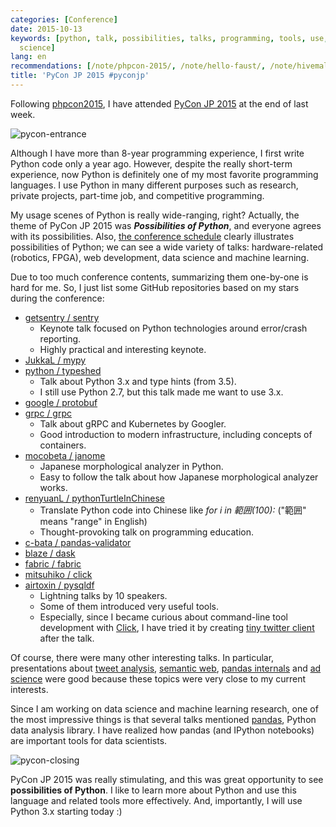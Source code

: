 ```yaml
---
categories: [Conference]
date: 2015-10-13
keywords: [python, talk, possibilities, talks, programming, tools, use, fabric, keynote,
  science]
lang: en
recommendations: [/note/phpcon-2015/, /note/hello-faust/, /note/hivemall-events-2018-autumn/]
title: 'PyCon JP 2015 #pyconjp'
---
```


Following [phpcon2015](http://phpcon.php.gr.jp/2015/), I have attended [PyCon JP 2015](https://pycon.jp/2015/en/) at the end of last week.

![pycon-entrance](/images/jekyll/2015-10-13-pycon-entrance.jpg)

Although I have more than 8-year programming experience, I first write Python code only a year ago. However, despite the really short-term experience, now Python is definitely one of my most favorite programming languages. I use Python in many different purposes such as research, private projects, part-time job, and competitive programming.

My usage scenes of Python is really wide-ranging, right? Actually, the theme of PyCon JP 2015 was ***Possibilities of Python***, and everyone agrees with its possibilities. Also, [the conference schedule](https://pycon.jp/2015/en/schedule/) clearly illustrates possibilities of Python; we can see a wide variety of talks: hardware-related (robotics, FPGA), web development, data science and machine learning.

Due to too much conference contents, summarizing them one-by-one is hard for me. So, I just list some GitHub repositories based on my stars during the conference:

- [getsentry / sentry](https://github.com/getsentry/sentry)
	- Keynote talk focused on Python technologies around error/crash reporting.
	- Highly practical and interesting keynote.
- [JukkaL / mypy](https://github.com/JukkaL/mypy)
- [python / typeshed](https://github.com/python/typeshed)
	- Talk about Python 3.x and type hints (from 3.5).
	- I still use Python 2.7, but this talk made me want to use 3.x.
- [google / protobuf](https://github.com/google/protobuf)
- [grpc / grpc](https://github.com/grpc/grpc)
	- Talk about gRPC and Kubernetes by Googler.
	- Good introduction to modern infrastructure, including concepts of containers.
- [mocobeta / janome](https://github.com/mocobeta/janome)
	- Japanese morphological analyzer in Python.
	- Easy to follow the talk about how Japanese morphological analyzer works.
- [renyuanL / pythonTurtleInChinese](https://github.com/renyuanL/pythonTurtleInChinese)
	- Translate Python code into Chinese like *for i in 範囲(100):* ("範囲" means "range" in English)
	- Thought-provoking talk on programming education.
- [c-bata / pandas-validator](https://github.com/c-bata/pandas-validator)
- [blaze / dask](https://github.com/blaze/dask)
- [fabric / fabric](https://github.com/fabric/fabric)
- [mitsuhiko / click](https://github.com/mitsuhiko/click)
- [airtoxin / pysqldf](https://github.com/airtoxin/pysqldf)
	- Lightning talks by 10 speakers.
	- Some of them introduced very useful tools.
	- Especially, since I became curious about command-line tool development with [Click](https://github.com/mitsuhiko/click), I have tried it by creating [tiny twitter client](https://github.com/takuti/hiss) after the talk.	

Of course, there were many other interesting talks. In particular, presentations about [tweet analysis](http://www.youtube.com/watch?v=wO5qvjAFMyg), [semantic web](http://intro2libsys.info/pycon-jp-2015), [pandas internals](https://speakerdeck.com/sinhrks/pyconjp-2015-pandas-internals) and [ad science](http://www.slideshare.net/hagino_3000/ss-53786917) were good because these topics were very close to my current interests.

Since I am working on data science and machine learning research, one of the most impressive things is that several talks mentioned [pandas](http://pandas.pydata.org/), Python data analysis library. I have realized how pandas (and IPython notebooks) are important tools for data scientists.

![pycon-closing](/images/jekyll/2015-10-13-pycon-closing.png)

PyCon JP 2015 was really stimulating, and this was great opportunity to see **possibilities of Python**. I like to learn more about Python and use this language and related tools more effectively. And, importantly, I will use Python 3.x starting today :)